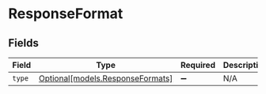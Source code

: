 # ResponseFormat


## Fields

| Field                                                            | Type                                                             | Required                                                         | Description                                                      |
| ---------------------------------------------------------------- | ---------------------------------------------------------------- | ---------------------------------------------------------------- | ---------------------------------------------------------------- |
| `type`                                                           | [Optional[models.ResponseFormats]](../models/responseformats.md) | :heavy_minus_sign:                                               | N/A                                                              |
